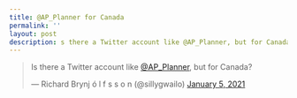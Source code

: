 ```yaml
---
title: @AP_Planner for Canada
permalink: ''
layout: post
description: s there a Twitter account like @AP_Planner, but for Canada?
---
```


<blockquote class="twitter-tweet"><p lang="en" dir="ltr">Is there a Twitter account like <a href="https://twitter.com/AP_Planner?ref_src=twsrc%5Etfw">@AP_Planner</a>, but for Canada?</p>&mdash; Richard Brynj ó l f s s o n (@sillygwailo) <a href="https://twitter.com/sillygwailo/status/1346515719798878212?ref_src=twsrc%5Etfw">January 5, 2021</a></blockquote> <script async src="https://platform.twitter.com/widgets.js" charset="utf-8"></script>